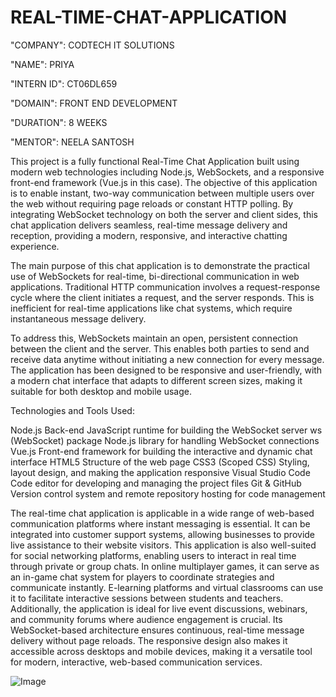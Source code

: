 # REAL-TIME-CHAT-APPLICATION

"COMPANY": CODTECH IT SOLUTIONS

"NAME": PRIYA

"INTERN ID": CT06DL659

"DOMAIN": FRONT END DEVELOPMENT

"DURATION": 8 WEEKS

"MENTOR": NEELA SANTOSH


This project is a fully functional Real-Time Chat Application built using modern web technologies including Node.js, WebSockets, and a responsive front-end framework (Vue.js in this case). The objective of this application is to enable instant, two-way communication between multiple users over the web without requiring page reloads or constant HTTP polling. By integrating WebSocket technology on both the server and client sides, this chat application delivers seamless, real-time message delivery and reception, providing a modern, responsive, and interactive chatting experience.

The main purpose of this chat application is to demonstrate the practical use of WebSockets for real-time, bi-directional communication in web applications. Traditional HTTP communication involves a request-response cycle where the client initiates a request, and the server responds. This is inefficient for real-time applications like chat systems, which require instantaneous message delivery.

To address this, WebSockets maintain an open, persistent connection between the client and the server. This enables both parties to send and receive data anytime without initiating a new connection for every message. The application has been designed to be responsive and user-friendly, with a modern chat interface that adapts to different screen sizes, making it suitable for both desktop and mobile usage.

Technologies and Tools Used:

Node.js	Back-end JavaScript runtime for building the WebSocket server
ws (WebSocket) package	Node.js library for handling WebSocket connections
Vue.js	Front-end framework for building the interactive and dynamic chat interface
HTML5	Structure of the web page
CSS3 (Scoped CSS)	Styling, layout design, and making the application responsive
Visual Studio Code	Code editor for developing and managing the project files
Git & GitHub	Version control system and remote repository hosting for code management

The real-time chat application is applicable in a wide range of web-based communication platforms where instant messaging is essential. It can be integrated into customer support systems, allowing businesses to provide live assistance to their website visitors. This application is also well-suited for social networking platforms, enabling users to interact in real time through private or group chats. In online multiplayer games, it can serve as an in-game chat system for players to coordinate strategies and communicate instantly. E-learning platforms and virtual classrooms can use it to facilitate interactive sessions between students and teachers. Additionally, the application is ideal for live event discussions, webinars, and community forums where audience engagement is crucial. Its WebSocket-based architecture ensures continuous, real-time message delivery without page reloads. The responsive design also makes it accessible across desktops and mobile devices, making it a versatile tool for modern, interactive, web-based communication services.

![Image](https://github.com/user-attachments/assets/2a9b2361-b5cd-4328-b83d-ae18d9abdc8e)
